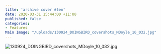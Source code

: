 ```yaml
---
title: 'archive cover #ten'
date: 2020-03-31 15:44:00 +11:00
published: false
categories:
- Features
Main Image: "/uploads/130924_DOINGBIRD_covershots_MDoyle_10_032.jpg"
---
```


![130924_DOINGBIRD_covershots_MDoyle_10_032.jpg](/uploads/130924_DOINGBIRD_covershots_MDoyle_10_032.jpg)